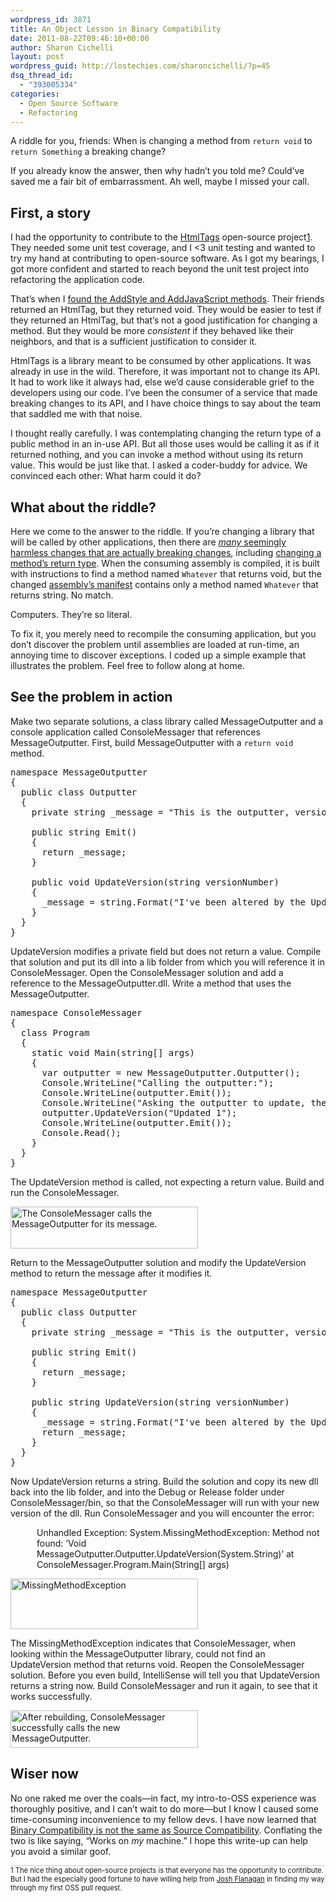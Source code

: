 ```yaml
---
wordpress_id: 3871
title: An Object Lesson in Binary Compatibility
date: 2011-08-22T09:46:10+00:00
author: Sharon Cichelli
layout: post
wordpress_guid: http://lostechies.com/sharoncichelli/?p=45
dsq_thread_id:
  - "393005334"
categories:
  - Open Source Software
  - Refactoring
---
```

A riddle for you, friends: When is changing a method from `return void` to `return Something` a breaking change?

If you already know the answer, then why hadn&#8217;t you told me? Could&#8217;ve saved me a fair bit of embarrassment. Ah well, maybe I missed your call.

## First, a story

I had the opportunity to contribute to the [HtmlTags](https://github.com/DarthFubuMVC/htmltags) open-source project<super>[1](#footnote1)</super>. They needed some unit test coverage, and I <3 unit testing and wanted to try my hand at contributing to open-source software. As I got my bearings, I got more confident and started to reach beyond the unit test project into refactoring the application code.

That&#8217;s when I [found the AddStyle and AddJavaScript methods](https://github.com/scichelli/htmltags/commit/f8103728490297bec21d8ccc0e27d890ad39ec98). Their friends returned an HtmlTag, but they returned void. They would be easier to test if they returned an HtmlTag, but that&#8217;s not a good justification for changing a method. But they would be more _consistent_ if they behaved like their neighbors, and that is a sufficient justification to consider it.

HtmlTags is a library meant to be consumed by other applications. It was already in use in the wild. Therefore, it was important not to change its API. It had to work like it always had, else we&#8217;d cause considerable grief to the developers using our code. I&#8217;ve been the consumer of a service that made breaking changes to its API, and I have choice things to say about the team that saddled me with that noise.

I thought really carefully. I was contemplating changing the return type of a public method in an in-use API. But all those uses would be calling it as if it returned nothing, and you can invoke a method without using its return value. This would be just like that. I asked a coder-buddy for advice. We convinced each other: What harm could it do?

## What about the riddle?

Here we come to the answer to the riddle. If you&#8217;re changing a library that will be called by other applications, then there are [_many_ seemingly harmless changes that are actually breaking changes](http://stackoverflow.com/questions/1456785/a-definite-guide-to-api-breaking-changes-in-net), including [changing a method&#8217;s return type](http://stackoverflow.com/questions/1456785/a-definite-guide-to-api-breaking-changes-in-net/1472967#1472967). When the consuming assembly is compiled, it is built with instructions to find a method named `Whatever` that returns void, but the changed [assembly&#8217;s manifest](http://www.akadia.com/services/dotnet_assemblies.html#Assemblies) contains only a method named `Whatever` that returns string. No match.

Computers. They&#8217;re so literal.

To fix it, you merely need to recompile the consuming application, but you don&#8217;t discover the problem until assemblies are loaded at run-time, an annoying time to discover exceptions. I coded up a simple example that illustrates the problem. Feel free to follow along at home.

## See the problem in action

Make two separate solutions, a class library called MessageOutputter and a console application called ConsoleMessager that references MessageOutputter. First, build MessageOutputter with a `return void` method.

<pre class="brush:csharp">namespace MessageOutputter
{
  public class Outputter
  {
    private string _message = "This is the outputter, version 1.";

    public string Emit()
    {
      return _message;
    }

    public void UpdateVersion(string versionNumber)
    {
      _message = string.Format("I've been altered by the UpdateVersion method. I am version {0}.", versionNumber);
    }
  }
}
</pre>

UpdateVersion modifies a private field but does not return a value. Compile that solution and put its dll into a lib folder from which you will reference it in ConsoleMessager. Open the ConsoleMessager solution and add a reference to the MessageOutputter.dll. Write a method that uses the MessageOutputter.

<pre class="brush:csharp">namespace ConsoleMessager
{
  class Program
  {
    static void Main(string[] args)
    {
      var outputter = new MessageOutputter.Outputter();
      Console.WriteLine("Calling the outputter:");
      Console.WriteLine(outputter.Emit());
      Console.WriteLine("Asking the outputter to update, then calling it again.");
      outputter.UpdateVersion("Updated 1");
      Console.WriteLine(outputter.Emit());
      Console.Read();
    }
  }
}
</pre>

The UpdateVersion method is called, not expecting a return value. Build and run the ConsoleMessager.

[<img src="http://lostechies.com/sharoncichelli/files/2011/08/RunWithVersion1-300x67.png" alt="The ConsoleMessager calls the MessageOutputter for its message." title="RunWithVersion1" width="300" height="67" class="alignnone size-medium wp-image-53" srcset="/content/sharoncichelli/uploads/2011/08/RunWithVersion1-300x67.png 300w, /content/sharoncichelli/uploads/2011/08/RunWithVersion1-768x172.png 768w, /content/sharoncichelli/uploads/2011/08/RunWithVersion1.png 843w" sizes="(max-width: 300px) 100vw, 300px" />](/content/sharoncichelli/uploads/2011/08/RunWithVersion1.png)

Return to the MessageOutputter solution and modify the UpdateVersion method to return the message after it modifies it.

<pre class="brush:csharp">namespace MessageOutputter
{
  public class Outputter
  {
    private string _message = "This is the outputter, version 2.";

    public string Emit()
    {
      return _message;
    }

    public string UpdateVersion(string versionNumber)
    {
      _message = string.Format("I've been altered by the UpdateVersion method. I am version {0}.", versionNumber);
      return _message;
    }
  }
}
</pre>

Now UpdateVersion returns a string. Build the solution and copy its new dll back into the lib folder, and into the Debug or Release folder under ConsoleMessager/bin, so that the ConsoleMessager will run with your new version of the dll. Run ConsoleMessager and you will encounter the error:

<div style="margin-left: 3em; margin-bottom: 1em;">
  Unhandled Exception: System.MissingMethodException: Method not found: &#8216;Void MessageOutputter.Outputter.UpdateVersion(System.String)&#8217; at ConsoleMessager.Program.Main(String[] args)
</div>

[<img src="http://lostechies.com/sharoncichelli/files/2011/08/ErrorWithVersion2-300x81.png" alt="MissingMethodException" title="ErrorWithVersion2" width="300" height="81" class="alignnone size-medium wp-image-52" />](/content/sharoncichelli/uploads/2011/08/ErrorWithVersion2.png)

The MissingMethodException indicates that ConsoleMessager, when looking within the MessageOutputter library, could not find an UpdateVersion method that returns void. Reopen the ConsoleMessager solution. Before you even build, IntelliSense will tell you that UpdateVersion returns a string now. Build ConsoleMessager and run it again, to see that it works successfully.

[<img src="http://lostechies.com/sharoncichelli/files/2011/08/RunWithVersion2-300x60.png" alt="After rebuilding, ConsoleMessager successfully calls the new MessageOutputter." title="RunWithVersion2" width="300" height="60" class="alignnone size-medium wp-image-54" srcset="/content/sharoncichelli/uploads/2011/08/RunWithVersion2-300x60.png 300w, /content/sharoncichelli/uploads/2011/08/RunWithVersion2-768x154.png 768w, /content/sharoncichelli/uploads/2011/08/RunWithVersion2.png 843w" sizes="(max-width: 300px) 100vw, 300px" />](/content/sharoncichelli/uploads/2011/08/RunWithVersion2.png)

## Wiser now

No one raked me over the coals&mdash;in fact, my intro-to-OSS experience was thoroughly positive, and I can&#8217;t wait to do more&mdash;but I know I caused some time-consuming inconvenience to my fellow devs. I have now learned that [Binary Compatibility is not the same as Source Compatibility](http://blogs.msdn.com/b/jmstall/archive/2008/03/10/binary-vs-source-compatibility.aspx). Conflating the two is like saying, &#8220;Works on _my_ machine.&#8221; I hope this write-up can help you avoid a similar goof.

<p style="font-size:.8em; border-top: 1px solid #ccc">
  <a name="footnote1"></a><super>1</super> The nice thing about open-source projects is that everyone has the opportunity to contribute. But I had the especially good fortune to have willing help from <a href="http://lostechies.com/joshuaflanagan/">Josh Flanagan</a> in finding my way through my first OSS pull request.
</p>